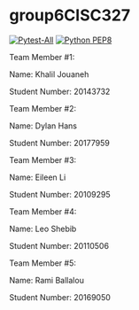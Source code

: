 # group6CISC327

[![Pytest-All](https://github.com/KhalilJouaneh/group6CISC327/actions/workflows/pytest.yml/badge.svg)](https://github.com/KhalilJouaneh/group6CISC327/actions/workflows/pytest.yml)
[![Python PEP8](https://github.com/KhalilJouaneh/group6CISC327/actions/workflows/style_check.yml/badge.svg)](https://github.com/KhalilJouaneh/group6CISC327/actions/workflows/style_check.yml)

Team Member #1:

Name: Khalil Jouaneh

Student Number: 20143732


Team Member #2: 

Name: Dylan Hans

Student Number: 20177959


Team Member #3: 

Name: Eileen Li

Student Number: 20109295


Team Member #4:

Name: Leo Shebib

Student Number: 20110506

Team Member #5:

Name: Rami Ballalou

Student Number: 20169050

